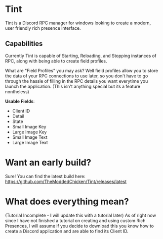 # Tint
Tint is a Discord RPC manager for windows looking to create a modern, user friendly rich presence interface.

## Capabilities
Currently Tint is capable of Starting, Reloading, and Stopping instances of RPC, along with being able to create field profiles.

What are "Field Profiles" you may ask? Well field profiles allow you to store the data of your RPC connections to use later, so you
don't have to go through the hassle of filling in the RPC details you want everytime you launch the application.
(This isn't anything special but its a feature nontheless)

**Usable Fields**:
- Client ID
- Detail
- State
- Small Image Key
- Large Image Key
- Small Image Text
- Large Image Text

# Want an early build?
Sure! You can find the latest build here:
https://github.com/TheModdedChicken/Tint/releases/latest

# What does everything mean?
(Tutorial Incomplete - I will update this with a tutorial later)
As of right now since I have not finished a tutorial on creating and using custom Rich Presences,
I will assume if you decide to download this you know how to create a Discord application and are able to find its Client ID.
